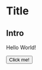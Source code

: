 
<!DOCTYPE html>
<html>
<head>
  <body>
<h1> Title </h1>

<h2> Intro </h2>
 <p> Hello World! </p>

 <p id = "demo" style="display:none">Hello Javascript!</p>

 <button type = "button"
 on click = "document.getElementById('demo').style.display='block'"> Click me! </button>


  </head>
</body>
</html>
